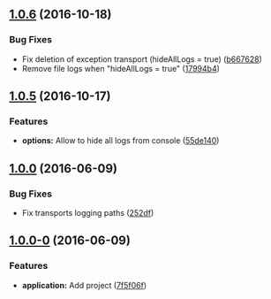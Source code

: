 <a name="1.0.6"></a>
## [1.0.6](https://github.com/EastolfiWebDev/JSW-Logger/compare/v1.0.5...1.0.6) (2016-10-18)


### Bug Fixes

* Fix deletion of exception transport (hideAllLogs = true) ([b667628](https://github.com/EastolfiWebDev/JSW-Logger/commit/b667628))
* Remove file logs when "hideAllLogs = true" ([17994b4](https://github.com/EastolfiWebDev/JSW-Logger/commit/17994b4))



<a name="1.0.5"></a>
## [1.0.5](https://github.com/EastolfiWebDev/JSW-Logger/compare/v1.0.0...v1.0.5) (2016-10-17)

### Features

* **options:** Allow to hide all logs from console ([55de140](https://github.com/EastolfiWebDev/JSW-Logger/commit/55de140))



<a name="1.0.0"></a>
## [1.0.0](https://github.com/EastolfiWebDev/JSW-Logger/compare/v1.0.0-0...v1.0.0) (2016-06-09)

### Bug Fixes

* Fix transports logging paths ([252df](https://github.com/EastolfiWebDev/JSW-Logger/commit/252df))



<a name="1.0.0-0"></a>
## [1.0.0-0](https://github.com/EastolfiWebDev/JSW-Logger/compare/7f5f06f...v1.0.0-0) (2016-06-09)

### Features

* **application:** Add project ([7f5f06f](https://github.com/EastolfiWebDev/JSW-Logger/commit/7f5f06f))


